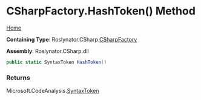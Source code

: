<a name="_top"></a>

# CSharpFactory\.HashToken\(\) Method

[Home](../../../../README.md#_top)

**Containing Type**: Roslynator\.CSharp\.[CSharpFactory](../README.md#_top)

**Assembly**: Roslynator\.CSharp\.dll

```csharp
public static SyntaxToken HashToken()
```

### Returns

Microsoft\.CodeAnalysis\.[SyntaxToken](https://docs.microsoft.com/en-us/dotnet/api/microsoft.codeanalysis.syntaxtoken)

